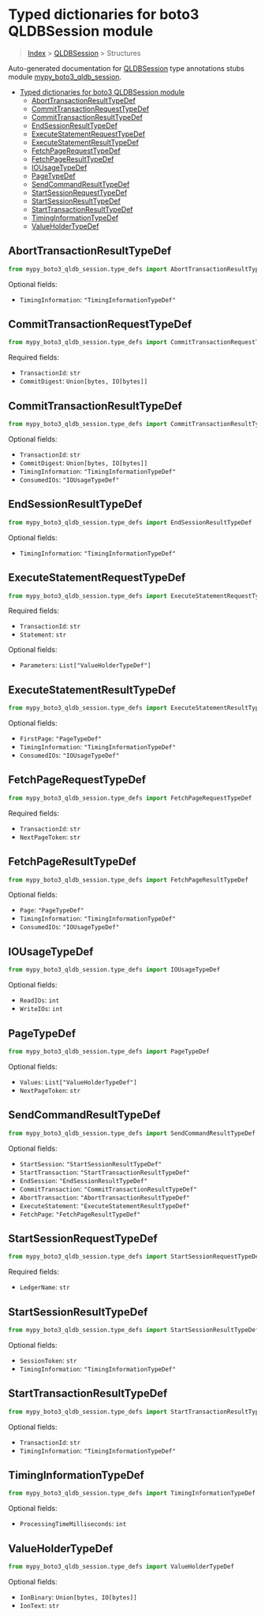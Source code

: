 # Typed dictionaries for boto3 QLDBSession module

> [Index](../README.md) > [QLDBSession](./README.md) > Structures

Auto-generated documentation for [QLDBSession](https://boto3.amazonaws.com/v1/documentation/api/latest/reference/services/qldb-session.html#QLDBSession)
type annotations stubs module [mypy_boto3_qldb_session](https://pypi.org/project/mypy-boto3-qldb-session/).

- [Typed dictionaries for boto3 QLDBSession module](#typed-dictionaries-for-boto3-qldbsession-module)
  - [AbortTransactionResultTypeDef](#aborttransactionresulttypedef)
  - [CommitTransactionRequestTypeDef](#committransactionrequesttypedef)
  - [CommitTransactionResultTypeDef](#committransactionresulttypedef)
  - [EndSessionResultTypeDef](#endsessionresulttypedef)
  - [ExecuteStatementRequestTypeDef](#executestatementrequesttypedef)
  - [ExecuteStatementResultTypeDef](#executestatementresulttypedef)
  - [FetchPageRequestTypeDef](#fetchpagerequesttypedef)
  - [FetchPageResultTypeDef](#fetchpageresulttypedef)
  - [IOUsageTypeDef](#iousagetypedef)
  - [PageTypeDef](#pagetypedef)
  - [SendCommandResultTypeDef](#sendcommandresulttypedef)
  - [StartSessionRequestTypeDef](#startsessionrequesttypedef)
  - [StartSessionResultTypeDef](#startsessionresulttypedef)
  - [StartTransactionResultTypeDef](#starttransactionresulttypedef)
  - [TimingInformationTypeDef](#timinginformationtypedef)
  - [ValueHolderTypeDef](#valueholdertypedef)

## AbortTransactionResultTypeDef

```python
from mypy_boto3_qldb_session.type_defs import AbortTransactionResultTypeDef
```




Optional fields:
- `TimingInformation`: `"TimingInformationTypeDef"`


## CommitTransactionRequestTypeDef

```python
from mypy_boto3_qldb_session.type_defs import CommitTransactionRequestTypeDef
```


Required fields:
- `TransactionId`: `str`
- `CommitDigest`: `Union[bytes, IO[bytes]]`




## CommitTransactionResultTypeDef

```python
from mypy_boto3_qldb_session.type_defs import CommitTransactionResultTypeDef
```




Optional fields:
- `TransactionId`: `str`
- `CommitDigest`: `Union[bytes, IO[bytes]]`
- `TimingInformation`: `"TimingInformationTypeDef"`
- `ConsumedIOs`: `"IOUsageTypeDef"`


## EndSessionResultTypeDef

```python
from mypy_boto3_qldb_session.type_defs import EndSessionResultTypeDef
```




Optional fields:
- `TimingInformation`: `"TimingInformationTypeDef"`


## ExecuteStatementRequestTypeDef

```python
from mypy_boto3_qldb_session.type_defs import ExecuteStatementRequestTypeDef
```


Required fields:
- `TransactionId`: `str`
- `Statement`: `str`



Optional fields:
- `Parameters`: `List["ValueHolderTypeDef"]`


## ExecuteStatementResultTypeDef

```python
from mypy_boto3_qldb_session.type_defs import ExecuteStatementResultTypeDef
```




Optional fields:
- `FirstPage`: `"PageTypeDef"`
- `TimingInformation`: `"TimingInformationTypeDef"`
- `ConsumedIOs`: `"IOUsageTypeDef"`


## FetchPageRequestTypeDef

```python
from mypy_boto3_qldb_session.type_defs import FetchPageRequestTypeDef
```


Required fields:
- `TransactionId`: `str`
- `NextPageToken`: `str`




## FetchPageResultTypeDef

```python
from mypy_boto3_qldb_session.type_defs import FetchPageResultTypeDef
```




Optional fields:
- `Page`: `"PageTypeDef"`
- `TimingInformation`: `"TimingInformationTypeDef"`
- `ConsumedIOs`: `"IOUsageTypeDef"`


## IOUsageTypeDef

```python
from mypy_boto3_qldb_session.type_defs import IOUsageTypeDef
```




Optional fields:
- `ReadIOs`: `int`
- `WriteIOs`: `int`


## PageTypeDef

```python
from mypy_boto3_qldb_session.type_defs import PageTypeDef
```




Optional fields:
- `Values`: `List["ValueHolderTypeDef"]`
- `NextPageToken`: `str`


## SendCommandResultTypeDef

```python
from mypy_boto3_qldb_session.type_defs import SendCommandResultTypeDef
```




Optional fields:
- `StartSession`: `"StartSessionResultTypeDef"`
- `StartTransaction`: `"StartTransactionResultTypeDef"`
- `EndSession`: `"EndSessionResultTypeDef"`
- `CommitTransaction`: `"CommitTransactionResultTypeDef"`
- `AbortTransaction`: `"AbortTransactionResultTypeDef"`
- `ExecuteStatement`: `"ExecuteStatementResultTypeDef"`
- `FetchPage`: `"FetchPageResultTypeDef"`


## StartSessionRequestTypeDef

```python
from mypy_boto3_qldb_session.type_defs import StartSessionRequestTypeDef
```


Required fields:
- `LedgerName`: `str`




## StartSessionResultTypeDef

```python
from mypy_boto3_qldb_session.type_defs import StartSessionResultTypeDef
```




Optional fields:
- `SessionToken`: `str`
- `TimingInformation`: `"TimingInformationTypeDef"`


## StartTransactionResultTypeDef

```python
from mypy_boto3_qldb_session.type_defs import StartTransactionResultTypeDef
```




Optional fields:
- `TransactionId`: `str`
- `TimingInformation`: `"TimingInformationTypeDef"`


## TimingInformationTypeDef

```python
from mypy_boto3_qldb_session.type_defs import TimingInformationTypeDef
```




Optional fields:
- `ProcessingTimeMilliseconds`: `int`


## ValueHolderTypeDef

```python
from mypy_boto3_qldb_session.type_defs import ValueHolderTypeDef
```




Optional fields:
- `IonBinary`: `Union[bytes, IO[bytes]]`
- `IonText`: `str`

